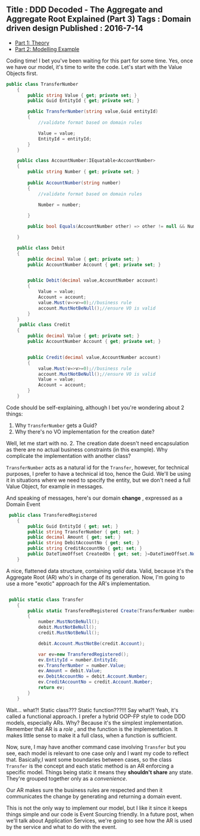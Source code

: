 Title : DDD Decoded - The Aggregate and Aggregate Root Explained (Part 3)
Tags : Domain driven design
Published : 2016-7-14
---

* [Part 1: Theory](http://blog.sapiensworks.com/post/2016/07/14/DDD-Aggregate-Decoded-1) 
* [Part 2: Modelling Example](http://blog.sapiensworks.com/post/2016/07/14/DDD-Aggregate-Decoded-2)

Coding time! I bet you've been waiting for this part for some time. Yes, once we have our model, it's time to write the code. Let's start with the Value Objects first.

```csharp
public class TransferNumber
    {
        public string Value { get; private set; }
        public Guid EntityId { get; private set; }

        public TransferNumber(string value,Guid entityId)
        {
            //validate format based on domain rules

            Value = value;
            EntityId = entityId;
        }
    }

    public class AccountNumber:IEquatable<AccountNumber>
    {
        public string Number { get; private set; }
     
        public AccountNumber(string number)
        {
            //validate format based on domain rules

            Number = number;
            
        }

        public bool Equals(AccountNumber other) => other != null && Number == other.Number;

    }

    public class Debit
    {
        public decimal Value { get; private set; }
        public AccountNumber Account { get; private set; }


        public Debit(decimal value,AccountNumber account)
        {
            Value = value;
            Account = account;
            value.Must(v=>v>=0);//business rule
            account.MustNotBeNull();//ensure VO is valid            
        }
    }
     public class Credit
    {
        public decimal Value { get; private set; }
        public AccountNumber Account { get; private set; }


        public Credit(decimal value,AccountNumber account)
        {
            value.Must(v=>v>=0);//business rule
            account.MustNotBeNull();//ensure VO is valid            
            Value = value;
            Account = account;
        }
    }

```

 Code should be self-explaining, although I bet you're wondering about 2 things:

 1. Why `TransferNumber` gets a Guid?
 2. Why there's no VO implementation for the creation date?

 Well, let me start with no. 2. The creation date doesn't need encapsulation as there are no actual business constraints (in this example). Why complicate the implementation with another class?

`TransferNumber` acts as a natural id for the `Transfer`, however, for technical purposes, I prefer to have a technical id too, hence the Guid. We'll be using it in situations where we need to specify the entity, but we don't need a full Value Object, for example in messages. 

And speaking of messages, here's our domain **change** , expressed as a Domain Event

```csharp
 public class TransferedRegistered
    {
        public Guid EntityId { get; set; }
        public string TransferNumber { get; set; }
        public decimal Amount { get; set; }
        public string DebitAccountNo { get; set; }
        public string CreditAccountNo { get; set; }
        public DateTimeOffset CreatedOn { get; set; }=DateTimeOffset.Now;
    }

```

A nice, flattened data structure, containing _valid_ data. Valid, because it's the Aggregate Root (AR) who's in charge of its generation. Now, I'm going to use a more "exotic" approach for the AR's implementation.

```csharp

 public static class Transfer
    {
        public static TransferedRegistered Create(TransferNumber number, Debit debit, Credit credit)
        {
            number.MustNotBeNull();
            debit.MustNotBeNull();
            credit.MustNotBeNull();

            debit.Account.MustNotBe(credit.Account);

            var ev=new TransferedRegistered();
            ev.EntityId = number.EntityId;
            ev.TransferNumber = number.Value;
            ev.Amount = debit.Value;
            ev.DebitAccountNo = debit.Account.Number;
            ev.CreditAccountNo = credit.Account.Number;
            return ev;
        }
    }

```
Wait... what?! Static class??? Static function???!!! Say what?! Yeah, it's called a functional approach. I prefer a hybrid OOP-FP style to code DDD models, especially ARs. Why? Because it's the simplest implementation. Remember that AR is a _role_ , and the function is the implementation. It makes little sense to make it a full class, when a function is sufficient.

Now, sure, I may have another command case involving `Transfer` but you see, each model is relevant to one case only and I want my code to reflect that. Basically,I want some boundaries between cases, so the class `Transfer` is the concept and each static method is an AR enforcing a specific model. Things being static it means they **shouldn't share** any state. They're grouped together only as a _convenience_.

Our AR makes sure the business rules are respected and then it communicates the change by generating and returning a domain event.

This is not the only way to implement our model, but I like it since it keeps things simple and our code is Event Sourcing friendly. In a future post, when we'll talk about Application Services, we're going to see how the AR is used by the service and what to do with the event.